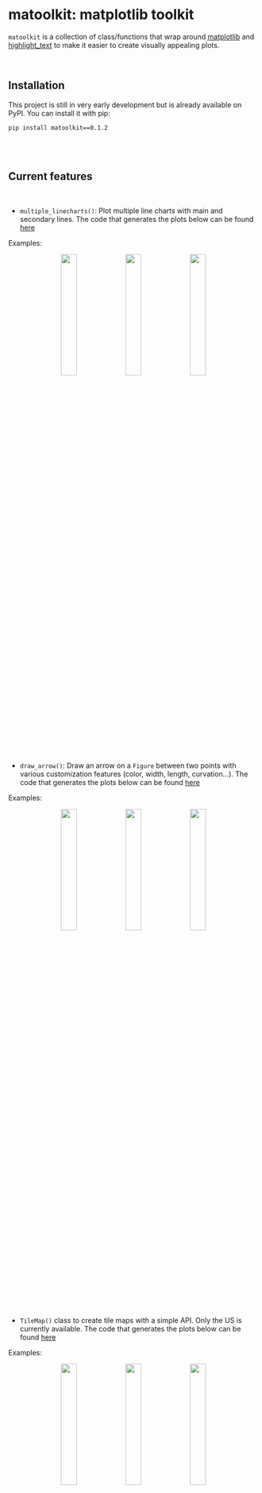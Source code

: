 # matoolkit: matplotlib toolkit

`matoolkit` is a collection of class/functions that wrap around [matplotlib](https://matplotlib.org/) and [highlight_text](https://github.com/znstrider/highlight_text) to make it easier to create visually appealing plots.

<br>

## Installation

This project is still in very early development but is already available on PyPI. You can install it with pip:

```bash
pip install matoolkit==0.1.2
```

<br><br>

## Current features

<br>

- `multiple_linecharts()`: Plot multiple line charts with main and secondary lines. The code that generates the plots below can be found [here](https://github.com/JosephBARBIERDARNAL/matoolkit/blob/main/notebooks/multiple_linecharts.ipynb)

Examples:

<p align="center">
  <img src="https://raw.githubusercontent.com/JosephBARBIERDARNAL/matoolkit/main/notebooks/img/multiple_linecharts_1.png" width="25%" />
  <img src="https://raw.githubusercontent.com/JosephBARBIERDARNAL/matoolkit/main/notebooks/img/multiple_linecharts_2.png" width="25%" />
  <img src="https://raw.githubusercontent.com/JosephBARBIERDARNAL/matoolkit/main/notebooks/img/multiple_linecharts_3.png" width="25%" />
</p>

<br>

- `draw_arrow()`: Draw an arrow on a `Figure` between two points with various customization features (color, width, length, curvation...). The code that generates the plots below can be found [here](https://github.com/JosephBARBIERDARNAL/matoolkit/blob/main/notebooks/draw_arrow.ipynb)

Examples:

<p align="center">
  <img src="https://raw.githubusercontent.com/JosephBARBIERDARNAL/matoolkit/main/notebooks/img/draw_arrow_1.png" width="25%" />
  <img src="https://raw.githubusercontent.com/JosephBARBIERDARNAL/matoolkit/main/notebooks/img/draw_arrow_2.png" width="25%" />
  <img src="https://raw.githubusercontent.com/JosephBARBIERDARNAL/matoolkit/main/notebooks/img/draw_arrow_3.png" width="25%" />
</p>

<br>

- `TileMap()` class to create tile maps with a simple API. Only the US is currently available. The code that generates the plots below can be found [here](https://github.com/JosephBARBIERDARNAL/matoolkit/blob/main/notebooks/tile_map.ipynb)

Examples:

<p align="center">
  <img src="https://raw.githubusercontent.com/JosephBARBIERDARNAL/matoolkit/main/notebooks/img/tile_map_1.png" width="25%" />
  <img src="https://raw.githubusercontent.com/JosephBARBIERDARNAL/matoolkit/main/notebooks/img/tile_map_2.png" width="25%" />
  <img src="https://raw.githubusercontent.com/JosephBARBIERDARNAL/matoolkit/main/notebooks/img/tile_map_3.png" width="25%" />
</p>
